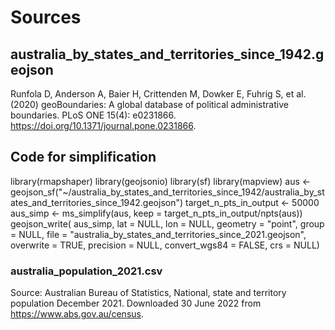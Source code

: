 # Sources

## australia_by_states_and_territories_since_1942.geojson
Runfola D, Anderson A, Baier H, Crittenden M, Dowker E, Fuhrig S, et al. (2020) 
geoBoundaries: A global database of political administrative boundaries. 
PLoS ONE 15(4): e0231866. https://doi.org/10.1371/journal.pone.0231866. 

## Code for simplification
library(rmapshaper)
library(geojsonio)
library(sf)
library(mapview)
aus <- geojson_sf("~/australia_by_states_and_territories_since_1942/australia_by_states_and_territories_since_1942.geojson")
target_n_pts_in_output <- 50000
aus_simp <- ms_simplify(aus, keep = target_n_pts_in_output/npts(aus))
geojson_write(
  aus_simp,
  lat = NULL,
  lon = NULL,
  geometry = "point",
  group = NULL,
  file = "australia_by_states_and_territories_since_2021.geojson",
  overwrite = TRUE,
  precision = NULL,
  convert_wgs84 = FALSE,
  crs = NULL)

### australia_population_2021.csv
Source: Australian Bureau of Statistics, National, state and territory population December 2021. Downloaded 30 June 2022 from https://www.abs.gov.au/census. 


